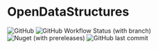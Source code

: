 # OpenDataStructures
![GitHub](https://img.shields.io/github/license/kirill-dolgii/OpenDataStructures)
![GitHub Workflow Status (with branch)](https://img.shields.io/github/actions/workflow/status/kirill-dolgii/OpenDataStructures/dotnet.yml?logo=GitHub)
![Nuget (with prereleases)](https://img.shields.io/nuget/vpre/OpenDataStructures?logo=Nuget)
![GitHub last commit](https://img.shields.io/github/last-commit/kirill-dolgii/OpenDataStructures?logo=GitHub)
